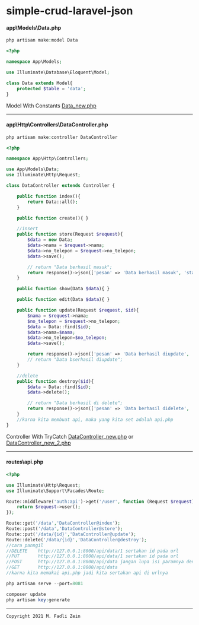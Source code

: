# simple-crud-laravel-json

#### app\Models\Data.php

```php
php artisan make:model Data
```

```php
<?php

namespace App\Models;

use Illuminate\Database\Eloquent\Model;

class Data extends Model{
    protected $table = 'data';
}
```

Model With Constants [Data_new.php](https://github.com/gzeinnumer/simple-crud-laravel-json/blob/master/app/Models/Data_new.php)

---

#### app\Http\Controllers\DataController.php

```php
php artisan make:controller DataController
```

```php
<?php

namespace App\Http\Controllers;

use App\Models\Data;
use Illuminate\Http\Request;

class DataController extends Controller {

    public function index(){
        return Data::all();
    }

    public function create(){ }

    //insert
    public function store(Request $request){
        $data = new Data;
        $data->nama = $request->nama;
        $data->no_telepon = $request->no_telepon;
        $data->save();

        // return "Data berhasil masuk";
        return response()->json(['pesan' => 'Data berhasil masuk', 'status' => true]);
    }

    public function show(Data $data){ }

    public function edit(Data $data){ }

    public function update(Request $request, $id){
        $nama = $request->nama;
        $no_telepon = $request->no_telepon;
        $data = Data::find($id);
        $data->nama=$nama;
        $data->no_telepon=$no_telepon;
        $data->save();

        return response()->json(['pesan' => 'Data berhasil diupdate', 'status' => true]);
        // return "Data bserhasil diupdate";
    }

    //delete
    public function destroy($id){
        $data = Data::find($id);
        $data->delete();

        // return "Data berhasil di delete";
        return response()->json(['pesan' => 'Data berhasil didelete', 'status' => true]);
    }
    //karna kita membuat api, maka yang kita set adalah api.php
}
```

Controller With TryCatch [DataController_new.php](https://github.com/gzeinnumer/simple-crud-laravel-json/blob/master/app/Http/Controllers/DataController_new.php) or [DataController_new_2.php](https://github.com/gzeinnumer/simple-crud-laravel-json/blob/master/app/Http/Controllers/DataController_new_2.php)

---

#### routes\api.php

```php
<?php

use Illuminate\Http\Request;
use Illuminate\Support\Facades\Route;

Route::middleware('auth:api')->get('/user', function (Request $request) {
    return $request->user();
});

Route::get('/data','DataController@index');
Route::post('/data','DataController@store');
Route::put('/data/{id}','DataController@update');
Route::delete('/data/{id}','DataController@destroy');
//cara panngil
//DELETE    http://127.0.0.1:8000/api/data/1 sertakan id pada url
//PUT       http://127.0.0.1:8000/api/data/1 sertakan id pada url
//POST      http://127.0.0.1:8000/api/data jangan lupa isi paramnya dengan ->nama dan ->no_telepon
//GET       http://127.0.0.1:8000/api/data
//karna kita memakai api.php jadi kita sertakan api di urlnya
```

```php
php artisan serve --port=8081
```

```php
composer update
php artisan key:generate
```

---

```
Copyright 2021 M. Fadli Zein
```